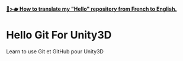 __[🥐>🫖 How to translate my "Hello" repository from French to English.](https://github.com/EloiStree/HelloUnityKeywordForJunior)__

# Hello Git For Unity3D
Learn to use Git et GitHub pour Unity3D
